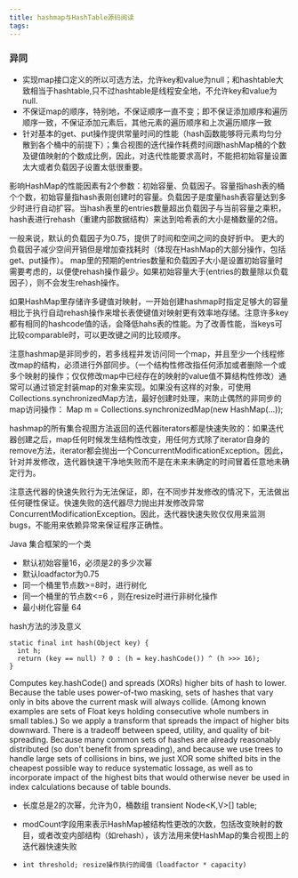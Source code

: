 ```yaml
---
title: hashmap与HashTable源码阅读
tags:
---
```

### 异同
- 实现map接口定义的所以可选方法，允许key和value为null；和hashtable大致相当于hashtable,只不过hashtable是线程安全地，不允许key和value为null.
- 不保证map的顺序，特别地，不保证顺序一直不变；即不保证添加顺序和遍历顺序一致，不保证添加元素后，其他元素的遍历顺序和上次遍历顺序一致
- 针对基本的get、put操作提供常量时间的性能（hash函数能够将元素均匀分散到各个桶中的前提下）；集合视图的迭代操作耗费时间跟hashMap桶的个数及键值映射的个数成比例，因此，对迭代性能要求高时，不能把初始容量设置太大或者负载因子设置太低很重要。

影响HashMap的性能因素有2个参数：初始容量、负载因子。容量指hash表的桶个个数，初始容量指hash表刚创建时的容量。负载因子是度量hash表容量达到多少时进行自动扩容。当hash表里的entries数量超出负载因子与当前容量之乘积，hash表进行rehash（重建内部数据结构）来达到哈希表的大小是桶数量的2倍。    

一般来说，默认的负载因子为0.75，提供了时间和空间之间的良好折中。 更大的负载因子减少空间开销但是增加查找耗时（体现在HashMap的大部分操作，包括get、put操作）。
map里的预期的entries数量和负载因子大小是设置初始容量时需要考虑的，以便使rehash操作最少。如果初始容量大于(entries的数量除以负载因子），则不会发生rehash操作。

如果HashMap里存储许多键值对映射，一开始创建hashmap时指定足够大的容量相比于执行自动rehash操作来增长表使键值对映射更有效率地存储。注意许多key都有相同的hashcode值的话，会降低hahs表的性能。为了改善性能，当keys可比较comparable时，可以更改键之间的比较顺序。

注意hashmap是非同步的，若多线程并发访问同一个map，并且至少一个线程修改map的结构，必须进行外部同步。（一个结构性修改指任何添加或者删除一个或多个映射的操作；仅仅修改map中已经存在的映射的value值不算结构性修改）通常可以通过锁定封装map的对象来实现。如果没有这样的对象，可使用Collections.synchronizedMap方法，最好创建时处理，来防止偶然的非同步的map访问操作：
     Map m = Collections.synchronizedMap(new HashMap(...));

hashmap的所有集合视图方法返回的迭代器iterators都是快速失败的：如果迭代器创建之后，map任何时候发生结构性改变，用任何方式除了iterator自身的remove方法，iterator都会抛出一个ConcurrentModificationException。因此，针对并发修改，迭代器快速干净地失败而不是在未来未确定的时间冒着任意地未确定行为。

注意迭代器的快速失败行为无法保证，即，在不同步并发修改的情况下，无法做出任何硬性保证。快速失败的迭代器尽力抛出并发修改异常ConcurrentModificationException。因此，迭代器快速失败仅仅用来监测bugs，不能用来依赖异常来保证程序正确性。

Java 集合框架的一个类

- 默认初始容量16，必须是2的多少次幂
- 默认loadfactor为0.75
- 同一个桶里节点数>=8时，进行树化
- 同一个桶里的节点数<=6 ，则在resize时进行非树化操作
- 最小树化容量 64


hash方法的涉及意义

    static final int hash(Object key) {
      int h;
      return (key == null) ? 0 : (h = key.hashCode()) ^ (h >>> 16);
    }
Computes key.hashCode() and spreads (XORs) higher bits of hash to lower. Because the table uses power-of-two masking, sets of hashes that vary only in bits above the current mask will always collide. (Among known examples are sets of Float keys holding consecutive whole numbers in small tables.) So we apply a transform that spreads the impact of higher bits downward. There is a tradeoff between speed, utility, and quality of bit-spreading. Because many common sets of hashes are already reasonably distributed (so don't benefit from spreading), and because we use trees to handle large sets of collisions in bins, we just XOR some shifted bits in the cheapest possible way to reduce systematic lossage, as well as to incorporate impact of the highest bits that would otherwise never be used in index calculations because of table bounds.


- 长度总是2的次幂，允许为0，桶数组
transient Node<K,V>[] table;

- modCount字段用来表示HashMap被结构性更改的次数，包括改变映射的数目，或者改变内部结构（如rehash），该方法用来使HashMap的集合视图上的迭代器快速失败

-     int threshold; resize操作执行的阈值（loadfactor * capacity)
